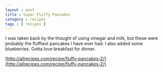 ```yaml
---
layout : post
title : Super Fluffy Pancakes
category : recipes
tags : [ recipes ]
---
```

I was taken back by the thought of using vinegar and milk, but these were probably the fluffiest pancakes I have ever had. I also added some blueberries. Gotta love breakfast for dinner.

[http://allrecipes.com/recipe/fluffy-pancakes-2/](http://allrecipes.com/recipe/fluffy-pancakes-2/)
